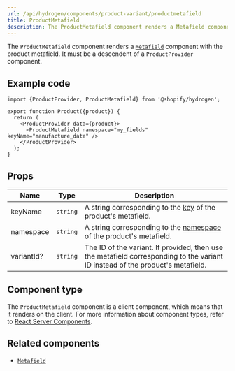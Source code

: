 ```yaml
---
url: /api/hydrogen/components/product-variant/productmetafield
title: ProductMetafield
description: The ProductMetafield component renders a Metafield component with the product metafield.
---
```


The `ProductMetafield` component renders a
[`Metafield`](/api/hydrogen/components/primitive/metafield) component with the product metafield.
It must be a descendent of a `ProductProvider` component.

## Example code

```tsx
import {ProductProvider, ProductMetafield} from '@shopify/hydrogen';

export function Product({product}) {
  return (
    <ProductProvider data={product}>
      <ProductMetafield namespace="my_fields" keyName="manufacture_date" />
    </ProductProvider>
  );
}
```

## Props

| Name       | Type                | Description                                                                                                                    |
| ---------- | ------------------- | ------------------------------------------------------------------------------------------------------------------------------ |
| keyName    | <code>string</code> | A string corresponding to the [key](/api/storefront/reference/common-objects/metafield) of the product's metafield.            |
| namespace  | <code>string</code> | A string corresponding to the [namespace](/api/storefront/reference/common-objects/metafield) of the product's metafield.      |
| variantId? | <code>string</code> | The ID of the variant. If provided, then use the metafield corresponding to the variant ID instead of the product's metafield. |

## Component type

The `ProductMetafield` component is a client component, which means that it renders on the client. For more information about component types, refer to [React Server Components](/custom-storefronts/hydrogen/framework/react-server-components).

## Related components

- [`Metafield`](/api/hydrogen/components/primitive/metafield)
